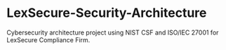 # LexSecure-Security-Architecture
Cybersecurity architecture project using NIST CSF and ISO/IEC 27001 for LexSecure Compliance Firm.

